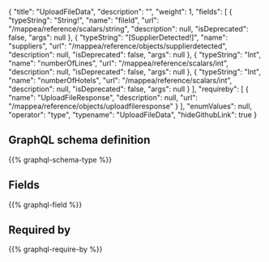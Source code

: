 {
  "title": "UploadFileData",
  "description": "",
  "weight": 1,
  "fields": [
    {
      "typeString": "String!",
      "name": "fileId",
      "url": "/mappea/reference/scalars/string",
      "description": null,
      "isDeprecated": false,
      "args": null
    },
    {
      "typeString": "[SupplierDetected!]",
      "name": "suppliers",
      "url": "/mappea/reference/objects/supplierdetected",
      "description": null,
      "isDeprecated": false,
      "args": null
    },
    {
      "typeString": "Int",
      "name": "numberOfLines",
      "url": "/mappea/reference/scalars/int",
      "description": null,
      "isDeprecated": false,
      "args": null
    },
    {
      "typeString": "Int",
      "name": "numberOfHotels",
      "url": "/mappea/reference/scalars/int",
      "description": null,
      "isDeprecated": false,
      "args": null
    }
  ],
  "requireby": [
    {
      "name": "UploadFileResponse",
      "description": null,
      "url": "/mappea/reference/objects/uploadfileresponse"
    }
  ],
  "enumValues": null,
  "operator": "type",
  "typename": "UploadFileData",
  "hideGithubLink": true
}
## GraphQL schema definition

{{% graphql-schema-type %}}

## Fields

{{% graphql-field %}}

## Required by

{{% graphql-require-by %}}
